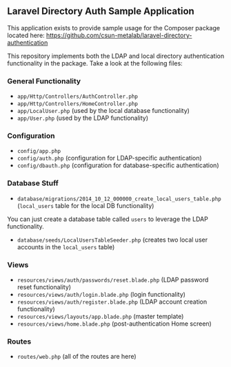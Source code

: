 ## Laravel Directory Auth Sample Application

This application exists to provide sample usage for the Composer package located here: https://github.com/csun-metalab/laravel-directory-authentication

This repository implements both the LDAP and local directory authentication functionality in the package. Take a look at the following files:

### General Functionality

* `app/Http/Controllers/AuthController.php`
* `app/Http/Controllers/HomeController.php`
* `app/LocalUser.php` (used by the local database functionality)
* `app/User.php` (used by the LDAP functionality)

### Configuration

* `config/app.php`
* `config/auth.php` (configuration for LDAP-specific authentication)
* `config/dbauth.php` (configuration for database-specific authentication)

### Database Stuff

* `database/migrations/2014_10_12_000000_create_local_users_table.php` (`local_users` table for the local DB functionality)

You can just create a database table called `users` to leverage the LDAP functionality.

* `database/seeds/LocalUsersTableSeeder.php` (creates two local user accounts in the `local_users` table)

### Views

* `resources/views/auth/passwords/reset.blade.php` (LDAP password reset functionality)
* `resources/views/auth/login.blade.php` (login functionality)
* `resources/views/auth/register.blade.php` (LDAP account creation functionality)
* `resources/views/layouts/app.blade.php` (master template)
* `resources/views/home.blade.php` (post-authentication Home screen)

### Routes

* `routes/web.php` (all of the routes are here)